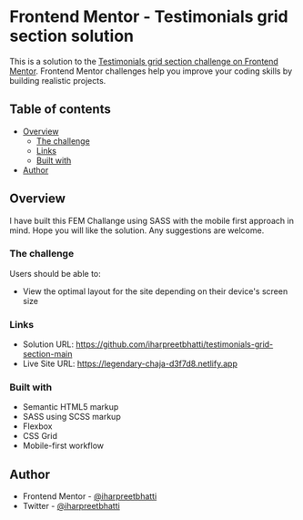# Frontend Mentor - Testimonials grid section solution

This is a solution to the [Testimonials grid section challenge on Frontend Mentor](https://www.frontendmentor.io/challenges/testimonials-grid-section-Nnw6J7Un7). Frontend Mentor challenges help you improve your coding skills by building realistic projects.

## Table of contents

- [Overview](#overview)
  - [The challenge](#the-challenge)
  - [Links](#links)
  - [Built with](#built-with)
- [Author](#author)

## Overview

I have built this FEM Challange using SASS with the mobile first approach in mind. Hope you will like the solution. Any suggestions are welcome.

### The challenge

Users should be able to:

- View the optimal layout for the site depending on their device's screen size

### Links

- Solution URL: https://github.com/iharpreetbhatti/testimonials-grid-section-main
- Live Site URL: https://legendary-chaja-d3f7d8.netlify.app

### Built with

- Semantic HTML5 markup
- SASS using SCSS markup
- Flexbox
- CSS Grid
- Mobile-first workflow

## Author

- Frontend Mentor - [@iharpreetbhatti](https://www.frontendmentor.io/profile/iharpreetbhatti)
- Twitter - [@iharpreetbhatti](https://www.twitter.com/iharpreetbhatti)
